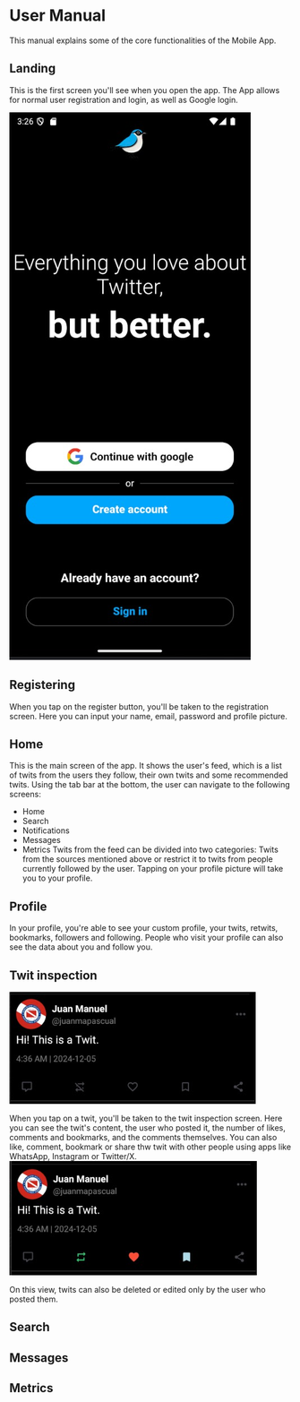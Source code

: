 # User Manual

This manual explains some of the core functionalities of the Mobile App.

## Landing
This is the first screen you'll see when you open the app. 
The App allows for normal user registration and login, as well as Google login.

![landing.png](landing.jpg)

## Registering
When you tap on the register button, you'll be taken to the registration screen. 
Here you can input your name, email, password and profile picture.

## Home
This is the main screen of the app. It shows the user's feed, which is a list of twits from the users they follow, their own twits and some recommended twits.
Using the tab bar at the bottom, the user can navigate to the following screens:
- Home
- Search
- Notifications
- Messages
- Metrics
Twits from the feed can be divided into two categories: Twits from the sources mentioned above or restrict it to twits from people currently followed by the user.
Tapping on your profile picture will take you to your profile.

## Profile
In your profile, you're able to see your custom profile, your twits, retwits, bookmarks, followers and following.
People who visit your profile can also see the data about you and follow you.

## Twit inspection
![twit.png](twit.jpg)

When you tap on a twit, you'll be taken to the twit inspection screen. Here you can see the twit's content, the user who posted it, the number of likes, comments and bookmarks, and the comments themselves.
You can also like, comment, bookmark or share thw twit with other people using apps like WhatsApp, Instagram or Twitter/X.
![twit-interacted.png](twit-interacted.jpg)

On this view, twits can also be deleted or edited only by the user who posted them.

## Search

## Messages

## Metrics